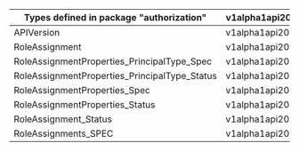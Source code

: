 | Types defined in package "authorization"      | v1alpha1api20200801preview |
|-----------------------------------------------|----------------------------|
| APIVersion                                    | v1alpha1api20200801preview |
| RoleAssignment                                | v1alpha1api20200801preview |
| RoleAssignmentProperties_PrincipalType_Spec   | v1alpha1api20200801preview |
| RoleAssignmentProperties_PrincipalType_Status | v1alpha1api20200801preview |
| RoleAssignmentProperties_Spec                 | v1alpha1api20200801preview |
| RoleAssignmentProperties_Status               | v1alpha1api20200801preview |
| RoleAssignment_Status                         | v1alpha1api20200801preview |
| RoleAssignments_SPEC                          | v1alpha1api20200801preview |
